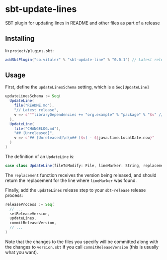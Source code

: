 # sbt-update-lines

SBT plugin for updating lines in README and other files as part of a release

## Installing

In `project/plugins.sbt`:

```sbt
addSbtPlugin("co.vitaler" % "sbt-update-line" % "0.0.1") // Latest release
```

## Usage

First, define the `updateLinesSchema` setting, which is a `Seq[UpdateLine]`

```sbt
updateLinesSchema := Seq(
  UpdateLine(
    file("README.md"),
    "// Latest release",
    v => s"""libraryDependencies += "org.example" % "package" % "$v" // Latest release"""
  ),
  UpdateLine(
    file("CHANGELOG.md"),
    "## [Unreleased]",
    v => s"## [Unreleased]\n\n## [$v] - ${java.time.LocalDate.now}"
  )
)
```

The definition of an `UpdateLine` is:

```scala
case class UpdateLine(fileToModify: File, lineMarker: String, replacement: String => String)
```

The `replacement` function receives the version being released, and should return
the replacement for the line where `lineMarker` was found.

Finally, add the `updateLines` release step to your `sbt-release` release process:

```sbt
releaseProcess := Seq(
  // ...
  setReleaseVersion,
  updateLines,
  commitReleaseVersion,
  // ...
)
```

Note that the changes to the files you specify will be committed along with the
changes to `version.sbt` if you call `commitReleaseVersion` (this is usually
what you want).
